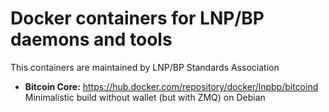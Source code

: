 # Docker containers for LNP/BP daemons and tools

This containers are maintained by LNP/BP Standards Association

- **Bitcoin Core:** https://hub.docker.com/repository/docker/lnpbp/bitcoind
  Minimalistic build without wallet (but with ZMQ) on Debian
